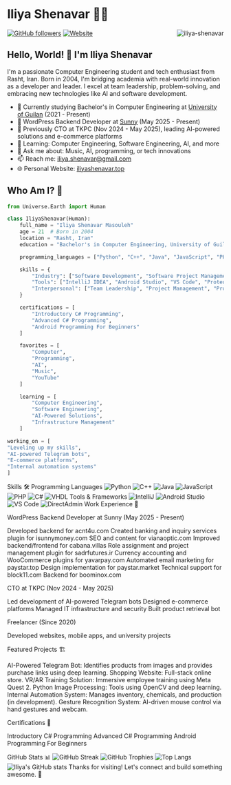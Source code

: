 # Iliya Shenavar 👨‍💻

<img align="right" src="https://komarev.com/ghpvc/?username=iliya-shenavar" alt="iliya-shenavar" />

[![GitHub followers](https://img.shields.io/github/followers/iliya-shenavar?style=social)](https://github.com/iliya-shenavar)
[![Website](https://img.shields.io/badge/Website-iliyashenavar.top-blue?style=flat&logo=google-chrome&logoColor=white)](https://iliyashenavar.top/)

## Hello, World! 👋 I'm Iliya Shenavar

I'm a passionate Computer Engineering student and tech enthusiast from Rasht, Iran. Born in 2004, I'm bridging academia with real-world innovation as a developer and leader. I excel at team leadership, problem-solving, and embracing new technologies like AI and software development.

- 🔭 Currently studying Bachelor's in Computer Engineering at [University of Guilan](https://english.guilan.ac.ir/) (2021 - Present)
- 💼 WordPress Backend Developer at [Sunny](https://isunny.ir/) (May 2025 - Present)
- 🏢 Previously CTO at TKPC (Nov 2024 - May 2025), leading AI-powered solutions and e-commerce platforms
- 🌱 Learning: Computer Engineering, Software Engineering, AI, and more
- 💬 Ask me about: Music, AI, programming, or tech innovations
- 📫 Reach me: iliya.shenavar@gmail.com
- 🌐 Personal Website: [iliyashenavar.top](https://iliyashenavar.top/)

## Who Am I? 🚀

```python
from Universe.Earth import Human

class IliyaShenavar(Human):
    full_name = "Iliya Shenavar Masouleh"
    age = 21  # Born in 2004
    location = "Rasht, Iran"
    education = "Bachelor's in Computer Engineering, University of Guilan (2021 - Present)"

    programming_languages = ["Python", "C++", "Java", "JavaScript", "PHP", "C#", "VHDL"]

    skills = {
        "Industry": ["Software Development", "Software Project Management", "Web Development", "Network Administration"],
        "Tools": ["IntelliJ IDEA", "Android Studio", "VS Code", "Proteus", "ISE Design Suite", "Dev-C++", "DirectAdmin"],
        "Interpersonal": ["Team Leadership", "Project Management", "Problem Solving", "Time Management", "Communication", "Adaptability"]
    }

    certifications = [
        "Introductory C# Programming",
        "Advanced C# Programming",
        "Android Programming For Beginners"
    ]

    favorites = [
        "Computer",
        "Programming",
        "AI",
        "Music",
        "YouTube"
    ]

    learning = [
        "Computer Engineering",
        "Software Engineering",
        "AI-Powered Solutions",
        "Infrastructure Management"
    ]

working_on = [
"Leveling up my skills",
"AI-powered Telegram bots",
"E-commerce platforms",
"Internal automation systems"
]
```
Skills 🛠️
Programming Languages
<img src="https://img.shields.io/badge/Python-3776AB?style=for-the-badge&#x26;logo=python&#x26;logoColor=white" alt="Python">
<img src="https://img.shields.io/badge/C++-00599C?style=for-the-badge&#x26;logo=c%2B%2B&#x26;logoColor=white" alt="C++">
<img src="https://img.shields.io/badge/Java-ED8B00?style=for-the-badge&#x26;logo=java&#x26;logoColor=white" alt="Java">
<img src="https://img.shields.io/badge/JavaScript-F7DF1E?style=for-the-badge&#x26;logo=javascript&#x26;logoColor=black" alt="JavaScript">
<img src="https://img.shields.io/badge/PHP-777BB4?style=for-the-badge&#x26;logo=php&#x26;logoColor=white" alt="PHP">
<img src="https://img.shields.io/badge/C%23-239120?style=for-the-badge&#x26;logo=c-sharp&#x26;logoColor=white" alt="C#">
<img src="https://img.shields.io/badge/VHDL-000000?style=for-the-badge&#x26;logo=vhdl&#x26;logoColor=white" alt="VHDL">
Tools & Frameworks
<img src="https://img.shields.io/badge/IntelliJ_IDEA-000000?style=for-the-badge&#x26;logo=intellij-idea&#x26;logoColor=white" alt="IntelliJ">
<img src="https://img.shields.io/badge/Android_Studio-3DDC84?style=for-the-badge&#x26;logo=android-studio&#x26;logoColor=white" alt="Android Studio">
<img src="https://img.shields.io/badge/VS_Code-0078D4?style=for-the-badge&#x26;logo=visual%20studio%20code&#x26;logoColor=white" alt="VS Code">
<img src="https://img.shields.io/badge/DirectAdmin-000000?style=for-the-badge&#x26;logo=directadmin&#x26;logoColor=white" alt="DirectAdmin">
Work Experience 💼

WordPress Backend Developer at Sunny (May 2025 - Present)

Developed backend for acnt4u.com
Created banking and inquiry services plugin for isunnymoney.com
SEO and content for vianaoptic.com
Improved backend/frontend for cabana.villas
Role assignment and project management plugin for sadrfutures.ir
Currency accounting and WooCommerce plugins for yavarpay.com
Automated email marketing for paystar.top
Design implementation for paystar.market
Technical support for block11.com
Backend for boominox.com


CTO at TKPC (Nov 2024 - May 2025)

Led development of AI-powered Telegram bots
Designed e-commerce platforms
Managed IT infrastructure and security
Built product retrieval bot


Freelancer (Since 2020)

Developed websites, mobile apps, and university projects



Featured Projects 🏗️

AI-Powered Telegram Bot: Identifies products from images and provides purchase links using deep learning.
Shopping Website: Full-stack online store.
VR/AR Training Solution: Immersive employee training using Meta Quest 2.
Python Image Processing: Tools using OpenCV and deep learning.
Internal Automation System: Manages inventory, chemicals, and production (in development).
Gesture Recognition System: AI-driven mouse control via hand gestures and webcam.

Certifications 📜

Introductory C# Programming
Advanced C# Programming
Android Programming For Beginners

GitHub Stats 📊
<img src="https://streak-stats.demolab.com/?user=iliya-shenavar&#x26;theme=tokyonight&#x26;hide_border=true&#x26;border_radius=10&#x26;background=15,0d1117,1a1b26" alt="GitHub Streak">
<img src="https://github-profile-trophy.vercel.app/?username=iliya-shenavar&#x26;theme=onedark&#x26;no-frame=true&#x26;margin-w=15&#x26;margin-h=15" alt="GitHub Trophies">
<img src="https://github-readme-stats.vercel.app/api/top-langs/?username=iliya-shenavar&#x26;hide=Vim+Script,Vim+Snippet,C&#x26;theme=tokyonight&#x26;hide_border=true&#x26;border_radius=10&#x26;bg_color=15,0d1117,1a1b26&#x26;show_icons=true&#x26;layout=compact" alt="Top Langs">
<img src="https://github-readme-stats.vercel.app/api?username=iliya-shenavar&#x26;hide=prs&#x26;custom_title=My%20Github%20Stat&#x27;s&#x26;show_icons=true&#x26;theme=tokyonight&#x26;border_radius=10&#x26;hide_border=true&#x26;bg_color=15,0d1117,1a1b26" alt="Iliya&#x27;s GitHub stats">
Thanks for visiting! Let's connect and build something awesome. 🚀
